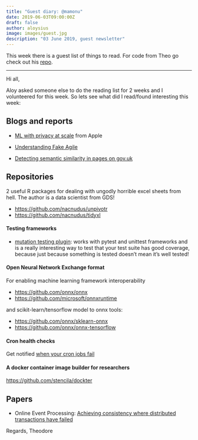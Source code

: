 ```yaml
---
title: "Guest diary: @mamonu"
date: 2019-06-03T09:00:00Z
draft: false
author: aloysius
image: images/guest.jpg
description: "03 June 2019, guest newsletter"
---
```


This week there is a guest list of things to read. For code from Theo go
check out his [repo](https://github.com/mamonu).

---

Hi all,

Aloy asked someone else to do the reading list for 2 weeks and I volunteered for this week. So lets see what did I read/found interesting this week:


## Blogs and reports

* [ML with privacy at scale](https://machinelearning.apple.com/2017/12/06/learning-with-privacy-at-scale.html) from Apple
* [Understanding Fake Agile](https://www.forbes.com/sites/stevedenning/2019/05/23/understanding-fake-agile/#7b8d843e4bbe)

* [Detecting semantic similarity in pages on gov.uk](https://dataingovernment.blog.gov.uk/2019/05/23/detecting-semantic-similarity-on-gov-uk/)


## Repositories

2 useful R packages for dealing with ungodly horrible excel sheets from hell. The author is a data scientist from GDS!

* https://github.com/nacnudus/unpivotr
* https://github.com/nacnudus/tidyxl

#### Testing frameworks

* [mutation testing plugin](https://github.com/sixty-north/cosmic-ray): works with pytest and unittest frameworks and is a really interesting way to test that your test suite has good coverage, because just because something is tested doesn’t mean it’s well tested!


#### Open Neural Network Exchange format

For enabling machine learning framework interoperability

- https://github.com/onnx/onnx
- https://github.com/microsoft/onnxruntime

and scikit-learn/tensorflow model to onnx tools:

- https://github.com/onnx/sklearn-onnx
- https://github.com/onnx/onnx-tensorflow


#### Cron health checks

Get notified [when your cron jobs fail](https://github.com/healthchecks/healthchecks)

#### A docker container image builder for researchers

https://github.com/stencila/dockter



## Papers


* Online Event Processing: [Achieving consistency where distributed transactions have failed](https://queue.acm.org/detail.cfm?id=3321612)


Regards,
Theodore
